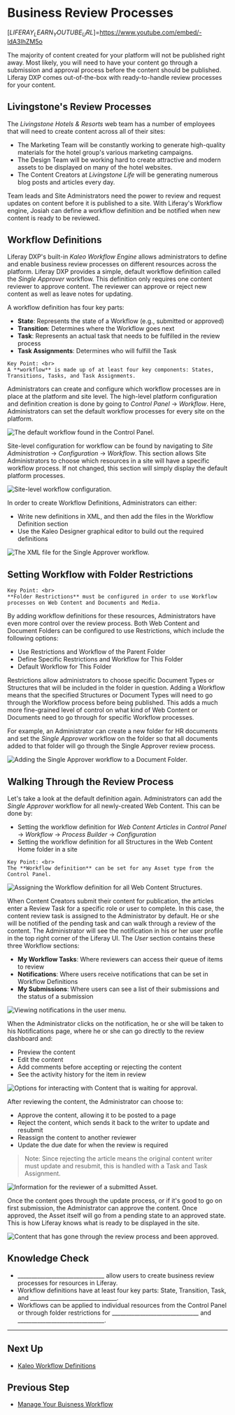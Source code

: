# Business Review Processes

[$LIFERAY_LEARN_YOUTUBE_URL$]=https://www.youtube.com/embed/-ldA3IhZM5o

The majority of content created for your platform will not be published right away. Most likely, you will need to have your content go through a submission and approval process before the content should be published. Liferay DXP comes out-of-the-box with ready-to-handle review processes for your content.

## Livingstone's Review Processes

The _Livingstone Hotels & Resorts_ web team has a number of employees that will need to create content across all of their sites:

* The Marketing Team will be constantly working to generate high-quality materials for the hotel group's various marketing campaigns.
* The Design Team will be working hard to create attractive and modern assets to be displayed on many of the hotel websites.
* The Content Creators at _Livingstone Life_ will be generating numerous blog posts and articles every day.

Team leads and Site Administrators need the power to review and request updates on content before it is published to a site. With Liferay's Workflow engine, Josiah can define a workflow definition and be notified when new content is ready to be reviewed.

## Workflow Definitions

Liferay DXP's built-in _Kaleo Workflow Engine_ allows administrators to define and enable business review processes on different resources across the platform. Liferay DXP provides a simple, default workflow definition called the _Single Approver_ workflow. This definition only requires one content reviewer to approve content. The reviewer can approve or reject new content as well as leave notes for updating.

A workflow definition has four key parts:

* **State**: Represents the state of a Workflow (e.g., submitted or approved)
* **Transition**: Determines where the Workflow goes next
* **Task**: Represents an actual task that needs to be fulfilled in the review process
* **Task Assignments**: Determines who will fulfill the Task

```{important}
Key Point: <br>
A **workflow** is made up of at least four key components: States, Transitions, Tasks, and Task Assignments.
```

Administrators can create and configure which workflow processes are in place at the platform and site level. The high-level platform configuration and definition creation is done by going to _Control Panel_ → _Workflow_. Here, Administrators can set the default workflow processes for every site on the platform.

![The default workflow found in the Control Panel.](./images/workflow.png)

Site-level configuration for workflow can be found by navigating to _Site Administration_ → _Configuration_ → _Workflow_. This section allows Site Administrators to choose which resources in a site will have a specific workflow process. If not changed, this section will simply display the default platform processes.

![Site-level workflow configuration.](./images/site-workflow.png)

In order to create Workflow Definitions, Administrators can either:

* Write new definitions in XML, and then add the files in the Workflow Definition section
* Use the Kaleo Designer graphical editor to build out the required definitions

![The XML file for the Single Approver workflow.](./images/single-approver-xml.png)

## Setting Workflow with Folder Restrictions

```{important}
Key Point: <br>
**Folder Restrictions** must be configured in order to use Workflow processes on Web Content and Documents and Media.
```

By adding workflow definitions for these resources, Administrators have even more control over the review process. Both Web Content and Document Folders can be configured to use Restrictions, which include the following options:

* Use Restrictions and Workflow of the Parent Folder
* Define Specific Restrictions and Workflow for This Folder
* Default Workflow for This Folder

Restrictions allow administrators to choose specific Document Types or Structures that will be included in the folder in question. Adding a Workflow means that the specified Structures or Document Types will need to go through the Workflow process before being published. This adds a much more fine-grained level of control on what kind of Web Content or Documents need to go through for specific Workflow processes.

For example, an Administrator can create a new folder for HR documents and set the _Single Approver_ workflow on the folder so that all documents added to that folder will go through the Single Approver review process. 

![Adding the Single Approver workflow to a Document Folder.](./images/folder-restrictions.png)

## Walking Through the Review Process

Let's take a look at the default definition again. Administrators can add the _Single Approver_ workflow for all newly-created Web Content. This can be done by:

* Setting the workflow definition for _Web Content Articles_ in _Control Panel_ → _Workflow_ → _Process Builder_ → _Configuration_
* Setting the workflow definition for all Structures in the Web Content Home folder in a site

```{important}
Key Point: <br>
The **Workflow definition** can be set for any Asset type from the Control Panel.
```

![Assigning the Workflow definition for all Web Content Structures.](./images/web-content-article.png)

When Content Creators submit their content for publication, the articles enter a Review Task for a specific role or user to complete. In this case, the content review task is assigned to the Administrator by default. He or she will be notified of the pending task and can walk through a review of the content. The Administrator will see the notification in his or her user profile in the top right corner of the Liferay UI. The _User_ section contains these three Workflow sections:

* **My Workflow Tasks**: Where reviewers can access their queue of items to review
* **Notifications**: Where users receive notifications that can be set in Workflow Definitions
* **My Submissions**: Where users can see a list of their submissions and the status of a submission

![Viewing notifications in the user menu.](./images/new-notification.png)

When the Administrator clicks on the notification, he or she will be taken to his Notifications page, where he or she can go directly to the review dashboard and:

* Preview the content
* Edit the content 
* Add comments before accepting or rejecting the content
* See the activity history for the item in review

![Options for interacting with Content that is waiting for approval.](./images/other-options.png)

After reviewing the content, the Administrator can choose to:

* Approve the content, allowing it to be posted to a page
* Reject the content, which sends it back to the writer to update and resubmit
* Reassign the content to another reviewer
* Update the due date for when the review is required

> Note: Since rejecting the article means the original content writer must update and resubmit, this is handled with a Task and Task Assignment.

![Information for the reviewer of a submitted Asset.](./images/review-options.png)

Once the content goes through the update process, or if it's good to go on first submission, the Administrator can approve the content. Once approved, the Asset itself will go from a pending state to an approved state. This is how Liferay knows what is ready to be displayed in the site.

![Content that has gone through the review process and been approved.](./images/approved-content.png)

## Knowledge Check

* _______________________________ allow users to create business review processes for resources in Liferay.
* Workflow definitions have at least four key parts: State, Transition, Task, and _______________________________.
* Workflows can be applied to individual resources from the Control Panel or through folder restrictions for _______________________________ and _______________________________.

---

## Next Up

* [Kaleo Workflow Definitions](./kaleo-workflow-definitions.md)

## Previous Step

* [Manage Your Buisness Workflow](../manage-business-workflow.md)